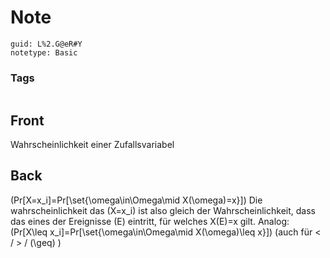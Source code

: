 # Note
```
guid: L%2.G@eR#Y
notetype: Basic
```

### Tags
```
```

## Front
Wahrscheinlichkeit einer Zufallsvariabel

## Back
\(Pr[X=x_i]=Pr[\set{\omega\in\Omega\mid X(\omega)=x}]\)
Die wahrscheinlichkeit das \(X=x_i\) ist also gleich der Wahrscheinlichkeit, dass das eines der Ereignisse \(E\) eintritt, für welches X(E)=x gilt.
Analog:
\(Pr[X\leq x_i]=Pr[\set{\omega\in\Omega\mid X(\omega)\leq x}]\) (auch für < / > / \(\geq\) )
